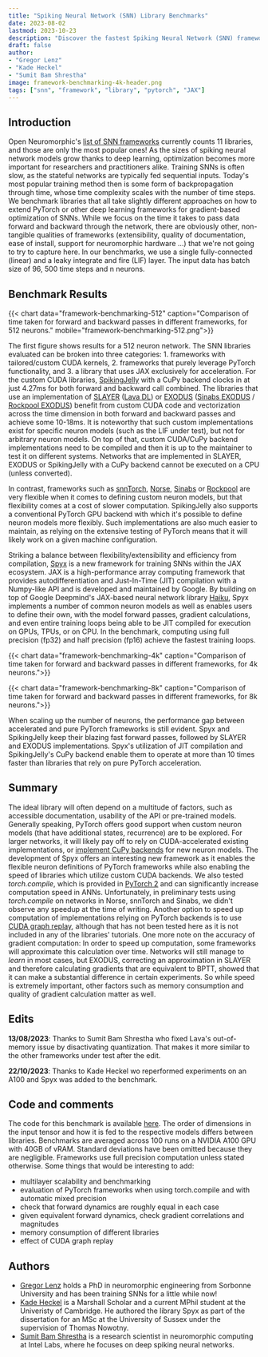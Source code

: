 ```yaml
---
title: "Spiking Neural Network (SNN) Library Benchmarks"
date: 2023-08-02
lastmod: 2023-10-23
description: "Discover the fastest Spiking Neural Network (SNN) frameworks for deep learning-based optimization. Performance, flexibility, and more analyzed in-depth"
draft: false
author: 
- "Gregor Lenz"
- "Kade Heckel"
- "Sumit Bam Shrestha"
image: framework-benchmarking-4k-header.png
tags: ["snn", "framework", "library", "pytorch", "JAX"]
---
```


## Introduction 

Open Neuromorphic's [list of SNN frameworks](https://github.com/open-neuromorphic/open-neuromorphic) currently counts 11 libraries, and those are only the most popular ones! As the sizes of spiking neural network models grow thanks to deep learning, optimization becomes more important for researchers and practitioners alike. Training SNNs is often slow, as the stateful networks are typically fed sequential inputs. Today's most popular training method then is some form of backpropagation through time, whose time complexity scales with the number of time steps. We benchmark libraries that all take slightly different approaches on how to extend PyTorch or other deep learning frameworks for gradient-based optimization of SNNs. While we focus on the time it takes to pass data forward and backward through the network, there are obviously other, non-tangible qualities of frameworks (extensibility, quality of documentation, ease of install, support for neuromorphic hardware ...) that we're not going to try to capture here. In our benchmarks, we use a single fully-connected (linear) and a leaky integrate and fire (LIF) layer. The input data has batch size of 96, 500 time steps and n neurons. 

## Benchmark Results

{{< chart data="framework-benchmarking-512" caption="Comparison of time taken for forward and backward passes in different frameworks, for 512 neurons." mobile="framework-benchmarking-512.png">}}

The first figure shows results for a 512 neuron network. The SNN libraries evaluated can be broken into three categories: 1. frameworks with tailored/custom CUDA kernels, 2. frameworks that purely leverage PyTorch functionality, and 3. a library that uses JAX exclusively for acceleration. For the custom CUDA libraries, [SpikingJelly](https://github.com/fangwei123456/spikingjelly) with a CuPy backend clocks in at just 4.27ms for both forward and backward call combined. The libraries that use an implementation of [SLAYER](https://proceedings.neurips.cc/paper_files/paper/2018/hash/82f2b308c3b01637c607ce05f52a2fed-Abstract.html) ([Lava DL](https://github.com/lava-nc/lava-dl)) or [EXODUS](https://www.frontiersin.org/articles/10.3389/fnins.2023.1110444/full) ([Sinabs EXODUS](https://github.com/synsense/sinabs-exodus) / [Rockpool EXODUS](https://rockpool.ai/reference/_autosummary/nn.modules.LIFExodus.html?)) benefit from custom CUDA code and vectorization across the time dimension in both forward and backward passes and achieve some 10-18ms. It is noteworthy that such custom implementations exist for specific neuron models (such as the LIF under test), but not for arbitrary neuron models. On top of that, custom CUDA/CuPy backend implementations need to be compiled and then it is up to the maintainer to test it on different systems. Networks that are implemented in SLAYER, EXODUS or SpikingJelly with a CuPy backend cannot be executed on a CPU (unless converted). 

In contrast, frameworks such as [snnTorch](https://github.com/jeshraghian/snntorch), [Norse](https://github.com/norse/norse), [Sinabs](https://sinabs.ai) or [Rockpool](https://rockpool.ai) are very flexible when it comes to defining custom neuron models, but that flexibility comes at a cost of slower computation. SpikingJelly also supports a conventional PyTorch GPU backend with which it's possible to define neuron models more flexibly. Such implementations are also much easier to maintain, as relying on the extensive testing of PyTorch means that it will likely work on a given machine configuration.

Striking a balance between flexibility/extensibility and efficiency from compilation, [Spyx](https://github.com/kmheckel/spyx) is a new framework for training SNNs within the JAX ecosystem. JAX is a high-performance array computing framework that provides autodifferentiation and Just-In-Time (JIT) compilation with a Numpy-like API and is developed and maintained by Google. By building on top of Google Deepmind's JAX-based neural network library [Haiku](https://github.com/google-deepmind/dm-haiku), Spyx implements a number of common neuron models as well as enables users to define their own, with the model forward passes, gradient calculations, and even entire training loops being able to be JIT compiled for execution on GPUs, TPUs, or on CPU. In the benchmark, computing using full precision (fp32) and half precision (fp16) achieve the fastest training loops.

{{< chart data="framework-benchmarking-4k" caption="Comparison of time taken for forward and backward passes in different frameworks, for 4k neurons.">}}

{{< chart data="framework-benchmarking-8k" caption="Comparison of time taken for forward and backward passes in different frameworks, for 8k neurons.">}}

When scaling up the number of neurons, the performance gap between accelerated and pure PyTorch frameworks is still evident.  Spyx and SpikingJelly keep their blazing fast forward passes, followed by SLAYER and EXODUS implementations. Spyx's utilization of JIT compilation and SpikingJelly's CuPy backend enable them to operate at more than 10 times faster than libraries that rely on pure PyTorch acceleration. 

## Summary
The ideal library will often depend on a multitude of factors, such as accessible documentation, usability of the API or pre-trained models. Generally speaking, PyTorch offers good support when custom neuron models (that have additional states, recurrence) are to be explored. For larger networks, it will likely pay off to rely on CUDA-accelerated existing implementations, or [implement CuPy backends](https://spikingjelly.readthedocs.io/zh_CN/latest/activation_based_en/cupy_neuron.html) for new neuron models. The development of Spyx offers an interesting new framework as it enables the flexible neuron definitions of PyTorch frameworks while also enabling the speed of libraries which utilize custom CUDA backends. We also tested *torch.compile*, which is provided in [PyTorch 2](https://pytorch.org/tutorials/intermediate/torch_compile_tutorial.html) and can significantly increase computation speed in ANNs. Unfortunately, in preliminary tests using *torch.compile* on networks in Norse, snnTorch and Sinabs, we didn't observe any speedup at the time of writing. Another option to speed up computation of implementations relying on PyTorch backends is to use [CUDA graph replay](https://pytorch.org/blog/accelerating-pytorch-with-cuda-graphs/), although that has not been tested here as it is not included in any of the libraries' tutorials. One more note on the accuracy of gradient computation: In order to speed up computation, some frameworks will approximate this calculation over time. Networks will still manage to *learn* in most cases, but EXODUS, correcting an approximation in SLAYER and therefore calculating gradients that are equivalent to BPTT, showed that it can make a substantial difference in certain experiments. So while speed is extremely important, other factors such as memory consumption and quality of gradient calculation matter as well. 

## Edits
**13/08/2023**: Thanks to Sumit Bam Shrestha who fixed Lava's out-of-memory issue by disactivating quantization. That makes it more similar to the other frameworks under test after the edit.

**22/10/2023**: Thanks to Kade Heckel wo reperformed experiments on an A100 and Spyx was added to the benchmark.

## Code and comments
The code for this benchmark is available [here](https://github.com/open-neuromorphic/open-neuromorphic.github.io/blob/main/content/english/blog/spiking-neural-network-framework-benchmarking/). The order of dimensions in the input tensor and how it is fed to the respective models differs between libraries. Benchmarks are averaged across 100 runs on a NVIDIA A100 GPU with 40GB of vRAM.  Standard deviations have been omitted because they are negligible. Frameworks use full precision computation unless stated otherwise. Some things that would be interesting to add:

* multilayer scalability and benchmarking
* evaluation of PyTorch frameworks when using torch.compile and with automatic mixed precision
* check that forward dynamics are roughly equal in each case
* given equivalent forward dynamics, check gradient correlations and magnitudes
* memory consumption of different libraries
* effect of CUDA graph replay

## Authors
* [Gregor Lenz](https://lenzgregor.com) holds a PhD in neuromorphic engineering from Sorbonne University and has been training SNNs for a little while now!
* [Kade Heckel](https://github.com/kmheckel/spyx) is a Marshall Scholar and a current MPhil student at the Univeristy of Cambridge. He authored the library Spyx as part of the dissertation for an MSc at the University of Sussex under the supervision of Thomas Nowotny.
* [Sumit Bam Shrestha](https://www.intel.com/content/www/us/en/research/featured-researchers/sumit-bam-shrestha.html) is a research scientist in neuromorphic computing at Intel Labs, where he focuses on deep spiking neural networks.
